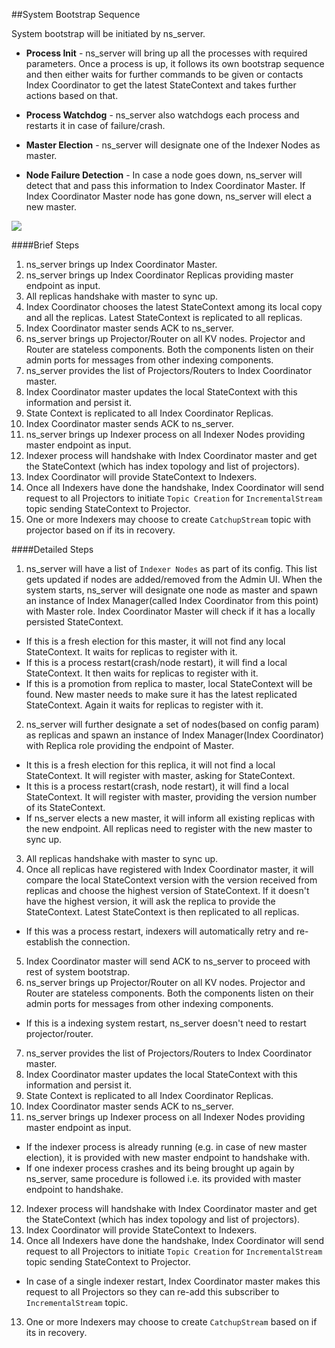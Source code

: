 ##System Bootstrap Sequence


System bootstrap will be initiated by ns_server. 

- __Process Init__ - ns_server will bring up all the processes with required parameters.
Once a process is up, it follows its own bootstrap sequence and then either waits for further commands to be given 
or contacts Index Coordinator to get the latest StateContext and takes further actions based on that.

- __Process Watchdog__ - ns_server also watchdogs each process and restarts it in case of failure/crash.

- __Master Election__ - ns_server will designate one of the Indexer Nodes as master.
- __Node Failure Detection__ - In case a node goes down, ns\_server will detect that and pass this information to Index Coordinator Master. If Index Coordinator Master node has gone down, ns\_server will elect a new master.

![](https://rawgithub.com/deepkaran/sandbox/master/indexing/images/Bootstrap.svg)

####Brief Steps

1. ns_server brings up Index Coordinator Master.
2. ns_server brings up Index Coordinator Replicas providing master endpoint as input. 
3. All replicas handshake with master to sync up.
4. Index Coordinator chooses the latest StateContext among its local copy and all the replicas. Latest StateContext is replicated to all replicas.
5. Index Coordinator master sends ACK to ns_server.
6. ns_server brings up Projector/Router on all KV nodes. Projector and Router are stateless components. Both the components listen on their admin ports for messages from other indexing components.
7. ns_server provides the list of Projectors/Routers to Index Coordinator master.
8. Index Coordinator master updates the local StateContext with this information and persist it.
9. State Context is replicated to all Index Coordinator Replicas.
10. Index Coordinator master sends ACK to ns_server.
11. ns_server brings up Indexer process on all Indexer Nodes providing master endpoint as input.
12. Indexer process will handshake with Index Coordinator master and get the StateContext (which has index topology and list of projectors). 
13. Index Coordinator will provide StateContext to Indexers.
14. Once all Indexers have done the handshake, Index Coordinator will send request to all Projectors to initiate `Topic Creation` for `IncrementalStream` topic sending StateContext to Projector.
15. One or more Indexers may choose to create `CatchupStream` topic with projector based on if its in recovery.


####Detailed Steps

1. ns\_server will have a list of `Indexer Nodes` as part of its config. This list gets updated if nodes are added/removed from the Admin UI. When the system starts, ns\_server will designate one node as master and spawn an instance of Index Manager(called Index Coordinator from this point) with Master role. Index Coordinator Master will check if it has a locally persisted StateContext.
 - If this is a fresh election for this master, it will not find any local StateContext. It waits for replicas to register with it.
 - If this is a process restart(crash/node restart), it will find a local StateContext. It then waits for replicas to register with it.
 - If this is a promotion from replica to master, local StateContext will be found. New master needs to make sure it has the latest replicated StateContext. Again it waits for replicas to register with it. 

2. ns_server will further designate a set of nodes(based on config param) as replicas and spawn an instance of Index Manager(Index Coordinator) with Replica role providing the endpoint of Master.
 - It this is a fresh election for this replica, it will not find a local StateContext. It will register with master, asking for StateContext.
 - It this is a process restart(crash, node restart), it will find a local StateContext. It will register with master, providing the version number of its StateContext. 
 - If ns_server elects a new master, it will inform all existing replicas with the new endpoint. All replicas need to register with the new master to sync up.

3. All replicas handshake with master to sync up.
4. Once all replicas have registered with Index Coordinator master, it will compare the local StateContext version with the version received from replicas and choose the highest version of StateContext. If it doesn't have the highest version, it will ask the replica to provide the StateContext. Latest StateContext is then replicated to all replicas.
 - If this was a process restart, indexers will automatically retry and re-establish the connection.

5. Index Coordinator master will send ACK to ns_server to proceed with rest of system bootstrap.
6. ns_server brings up Projector/Router on all KV nodes. Projector and Router are stateless components. Both the components listen on their admin ports for messages from other indexing components.
 - If this is a indexing system restart, ns_server doesn't need to restart projector/router.
7. ns_server provides the list of Projectors/Routers to Index Coordinator master.
8. Index Coordinator master updates the local StateContext with this information and persist it.
9. State Context is replicated to all Index Coordinator Replicas.
10. Index Coordinator master sends ACK to ns_server.
11. ns_server brings up Indexer process on all Indexer Nodes providing master endpoint as input.
 - If the indexer process is already running (e.g. in case of new master election), it is provided with new master endpoint to handshake with.
 - If one indexer process crashes and its being brought up again by ns_server, same procedure is followed i.e. its provided with master endpoint to handshake.
12. Indexer process will handshake with Index Coordinator master and get the StateContext (which has index topology and list of projectors). 
13. Index Coordinator will provide StateContext to Indexers.
14. Once all Indexers have done the handshake, Index Coordinator will send request to all Projectors to initiate `Topic Creation` for `IncrementalStream` topic sending StateContext to Projector.
 - In case of a single indexer restart, Index Coordinator master makes this request to all Projectors so they can re-add this subscriber to `IncrementalStream` topic.
13. One or more Indexers may choose to create `CatchupStream` based on if its in recovery.

